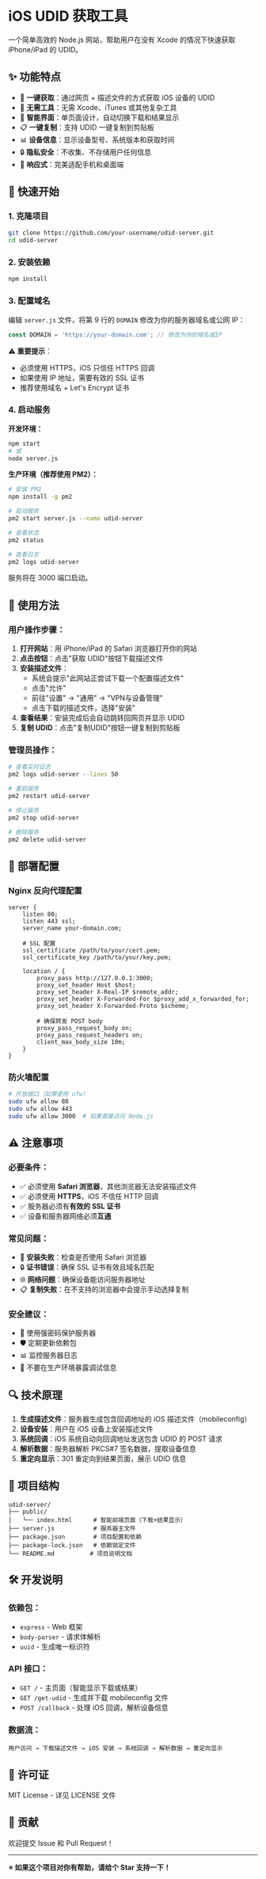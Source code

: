 # iOS UDID 获取工具

一个简单高效的 Node.js 网站，帮助用户在没有 Xcode 的情况下快速获取 iPhone/iPad 的 UDID。

## ✨ 功能特点

- 🚀 **一键获取**：通过网页 + 描述文件的方式获取 iOS 设备的 UDID
- 📱 **无需工具**：无需 Xcode、iTunes 或其他复杂工具
- 🎯 **智能界面**：单页面设计，自动切换下载和结果显示
- 📋 **一键复制**：支持 UDID 一键复制到剪贴板
- 📊 **设备信息**：显示设备型号、系统版本和获取时间
- 🔒 **隐私安全**：不收集、不存储用户任何信息
- 📱 **响应式**：完美适配手机和桌面端

## 🚀 快速开始

### 1. 克隆项目

```bash
git clone https://github.com/your-username/udid-server.git
cd udid-server
```

### 2. 安装依赖

```bash
npm install
```

### 3. 配置域名

编辑 `server.js` 文件，将第 9 行的 `DOMAIN` 修改为你的服务器域名或公网 IP：

```js
const DOMAIN = 'https://your-domain.com'; // 修改为你的域名或IP
```

⚠️ **重要提示**：
- 必须使用 HTTPS，iOS 只信任 HTTPS 回调
- 如果使用 IP 地址，需要有效的 SSL 证书
- 推荐使用域名 + Let's Encrypt 证书

### 4. 启动服务

**开发环境：**
```bash
npm start
# 或
node server.js
```

**生产环境（推荐使用 PM2）：**
```bash
# 安装 PM2
npm install -g pm2

# 启动服务
pm2 start server.js --name udid-server

# 查看状态
pm2 status

# 查看日志
pm2 logs udid-server
```

服务将在 3000 端口启动。

## 📱 使用方法

### 用户操作步骤：

1. **打开网站**：用 iPhone/iPad 的 Safari 浏览器打开你的网站
2. **点击按钮**：点击"获取 UDID"按钮下载描述文件
3. **安装描述文件**：
   - 系统会提示"此网站正尝试下载一个配置描述文件"
   - 点击"允许"
   - 前往"设置" → "通用" → "VPN与设备管理"
   - 点击下载的描述文件，选择"安装"
4. **查看结果**：安装完成后会自动跳转回网页并显示 UDID
5. **复制 UDID**：点击"复制UDID"按钮一键复制到剪贴板

### 管理员操作：

```bash
# 查看实时日志
pm2 logs udid-server --lines 50

# 重启服务
pm2 restart udid-server

# 停止服务
pm2 stop udid-server

# 删除服务
pm2 delete udid-server
```

## 🔧 部署配置

### Nginx 反向代理配置

```nginx
server {
    listen 80;
    listen 443 ssl;
    server_name your-domain.com;
    
    # SSL 配置
    ssl_certificate /path/to/your/cert.pem;
    ssl_certificate_key /path/to/your/key.pem;
    
    location / {
        proxy_pass http://127.0.0.1:3000;
        proxy_set_header Host $host;
        proxy_set_header X-Real-IP $remote_addr;
        proxy_set_header X-Forwarded-For $proxy_add_x_forwarded_for;
        proxy_set_header X-Forwarded-Proto $scheme;
        
        # 确保转发 POST body
        proxy_pass_request_body on;
        proxy_pass_request_headers on;
        client_max_body_size 10m;
    }
}
```

### 防火墙配置

```bash
# 开放端口（如果使用 ufw）
sudo ufw allow 80
sudo ufw allow 443
sudo ufw allow 3000  # 如果直接访问 Node.js
```

## ⚠️ 注意事项

### 必要条件：
- ✅ 必须使用 **Safari 浏览器**，其他浏览器无法安装描述文件
- ✅ 必须使用 **HTTPS**，iOS 不信任 HTTP 回调
- ✅ 服务器必须有**有效的 SSL 证书**
- ✅ 设备和服务器网络必须**互通**

### 常见问题：
- 📱 **安装失败**：检查是否使用 Safari 浏览器
- 🔒 **证书错误**：确保 SSL 证书有效且域名匹配
- 🌐 **网络问题**：确保设备能访问服务器地址
- 📋 **复制失败**：在不支持的浏览器中会提示手动选择复制

### 安全建议：
- 🔐 使用强密码保护服务器
- 🛡️ 定期更新依赖包
- 📊 监控服务器日志
- 🚫 不要在生产环境暴露调试信息

## 🔍 技术原理

1. **生成描述文件**：服务器生成包含回调地址的 iOS 描述文件（mobileconfig）
2. **设备安装**：用户在 iOS 设备上安装描述文件
3. **系统回调**：iOS 系统自动向回调地址发送包含 UDID 的 POST 请求
4. **解析数据**：服务器解析 PKCS#7 签名数据，提取设备信息
5. **重定向显示**：301 重定向到结果页面，展示 UDID 信息

## 📁 项目结构

```
udid-server/
├── public/
│   └── index.html      # 智能前端页面（下载+结果显示）
├── server.js           # 服务器主文件
├── package.json        # 项目配置和依赖
├── package-lock.json   # 依赖锁定文件
└── README.md          # 项目说明文档
```

## 🛠️ 开发说明

### 依赖包：
- `express` - Web 框架
- `body-parser` - 请求体解析
- `uuid` - 生成唯一标识符

### API 接口：
- `GET /` - 主页面（智能显示下载或结果）
- `GET /get-udid` - 生成并下载 mobileconfig 文件
- `POST /callback` - 处理 iOS 回调，解析设备信息

### 数据流：
```
用户访问 → 下载描述文件 → iOS 安装 → 系统回调 → 解析数据 → 重定向显示
```

## 📄 许可证

MIT License - 详见 LICENSE 文件

## 🤝 贡献

欢迎提交 Issue 和 Pull Request！

---

**⭐ 如果这个项目对你有帮助，请给个 Star 支持一下！**